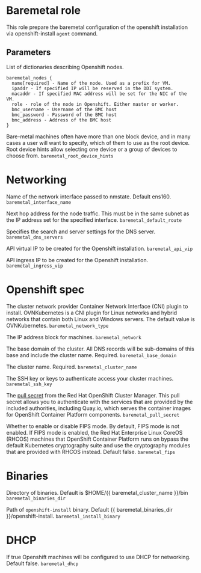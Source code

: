 # Baremetal role

This role prepare the baremetal configuration of the openshift installation via openshift-install `agent` command.

## Parameters

List of dictionaries describing Openshift nodes.
```
baremetal_nodes {
  name[required] - Name of the node. Used as a prefix for VM.
  ipaddr - If specified IP will be reserved in the DDI system.
  macaddr - If specified MAC address will be set for the NIC of the VM.
  role - role of the node in Openshift. Either master or worker.
  bmc_username - Username of the BMC host
  bmc_password - Password of the BMC host
  bmc_address - Address of the BMC host
}
```

Bare-metal machines often have more than one block device, and in many cases a user will want to specify, which of them to use as the root device. Root device hints allow selecting one device or a group of devices to choose from.
```baremetal_root_device_hints```

# Networking

Name of the network interface passed to nmstate. Default ens160.
```baremetal_interface_name```

Next hop address for the node traffic. This must be in the same subnet as the IP address set for the specified interface.
```baremetal_default_route```

Specifies the search and server settings for the DNS server.
```baremetal_dns_servers```

API virtual IP to be created for the Openshift installation.
```baremetal_api_vip```

API ingress IP to be created for the Openshift installation.
```baremetal_ingress_vip```

# Openshift spec

The cluster network provider Container Network Interface (CNI) plugin to install.
OVNKubernetes is a CNI plugin for Linux networks and hybrid networks that contain both Linux and Windows servers. The default value is OVNKubernetes.
```baremetal_network_type```

The IP address block for machines.
```baremetal_network```

The base domain of the cluster. All DNS records will be sub-domains of this base and include the cluster name. Required.
```baremetal_base_domain```

The cluster name. Required.
```baremetal_cluster_name```

The SSH key or keys to authenticate access your cluster machines.
```baremetal_ssh_key```

The [pull secret](https://console.redhat.com/openshift/install/pull-secret) from the Red Hat OpenShift Cluster Manager. This pull secret allows you to authenticate with the services that are provided by the included authorities, including Quay.io, which serves the container images for OpenShift Container Platform components.
```baremetal_pull_secret```

Whether to enable or disable FIPS mode. By default, FIPS mode is not enabled. If FIPS mode is enabled, the Red Hat Enterprise Linux CoreOS (RHCOS) machines that OpenShift Container Platform runs on bypass the default Kubernetes cryptography suite and use the cryptography modules that are provided with RHCOS instead. Default false.
```baremetal_fips```

# Binaries
Directory of binaries.
Default is $HOME/{{ baremetal_cluster_name }}/bin
```baremetal_binaries_dir```

Path of `openshift-install` binary.
Default {{ baremetal_binaries_dir }}/openshift-install.
```baremetal_install_binary```

# DHCP
If true Openshift machines will be configured to use DHCP for networking. Default false.
```baremetal_dhcp```